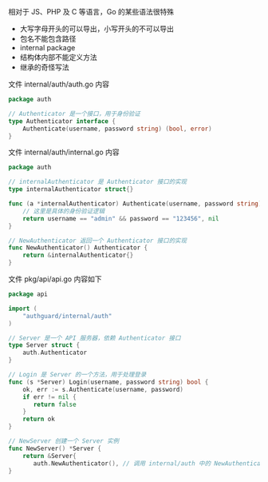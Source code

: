相对于 JS、PHP 及 C 等语言，Go 的某些语法很特殊

- 大写字母开头的可以导出，小写开头的不可以导出
- 包名不能包含路径
- internal package
- 结构体内部不能定义方法
- 继承的奇怪写法

文件 internal/auth/auth.go 内容

```go
package auth

// Authenticator 是一个接口，用于身份验证
type Authenticator interface {
    Authenticate(username, password string) (bool, error)
}
```

文件 internal/auth/internal.go 内容

```go
package auth

// internalAuthenticator 是 Authenticator 接口的实现
type internalAuthenticator struct{}

func (a *internalAuthenticator) Authenticate(username, password string) (bool, error) {
    // 这里是具体的身份验证逻辑
    return username == "admin" && password == "123456", nil
}

// NewAuthenticator 返回一个 Authenticator 接口的实现
func NewAuthenticator() Authenticator {
    return &internalAuthenticator{}
}
```

文件 pkg/api/api.go 内容如下

```go
package api

import (
    "authguard/internal/auth"
)

// Server 是一个 API 服务器，依赖 Authenticator 接口
type Server struct {
    auth.Authenticator
}

// Login 是 Server 的一个方法，用于处理登录
func (s *Server) Login(username, password string) bool {
    ok, err := s.Authenticate(username, password)
    if err != nil {
       return false
    }
    return ok
}

// NewServer 创建一个 Server 实例
func NewServer() *Server {
    return &Server{
       auth.NewAuthenticator(), // 调用 internal/auth 中的 NewAuthenticator    }
}
```
